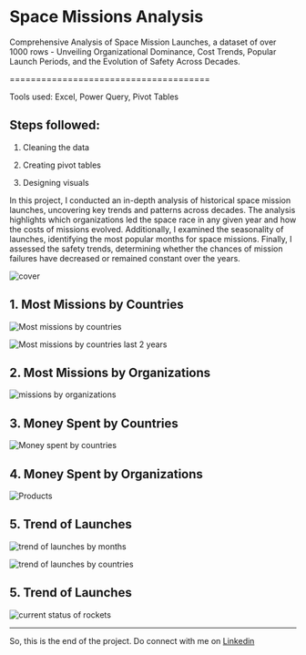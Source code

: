 # Space Missions Analysis
Comprehensive Analysis of Space Mission Launches, a dataset of over 1000 rows - Unveiling Organizational Dominance, Cost Trends, Popular Launch Periods, and the Evolution of Safety Across Decades.

======================================

Tools used: Excel, Power Query, Pivot Tables

Steps followed:
---------------

1.  Cleaning the data

2.  Creating pivot tables

3.  Designing visuals

In this project, I conducted an in-depth analysis of historical space mission launches, uncovering key trends and patterns across decades. The analysis highlights which organizations led the space race in any given year and how the costs of missions evolved. Additionally, I examined the seasonality of launches, identifying the most popular months for space missions. Finally, I assessed the safety trends, determining whether the chances of mission failures have decreased or remained constant over the years.

![cover](https://blogger.googleusercontent.com/img/a/AVvXsEjZyNZOgCswIGOqYnKw2Oz2KTrPu6Z0uQeoMHunvZZFpLciw27Byo9fPOl_prdGA5UvEBWwd7AP4z-JlkHuA8FEnfUaVvzU1gcvG3Db_V0_1x_q5Wc397_f7-6_NYTHyAuEHw_dwUDapRNsW_YvM9vnhoU-RT4hJfEheKq36gwEGUqZhi_eMFh9Hw6jHHY)



1\. Most Missions by Countries
---------------

![Most missions by countries](https://blogger.googleusercontent.com/img/a/AVvXsEhFi1bglmqiW6dLyDHOm4TcW57y8rQH9WedOZCY1hM2QAg4np2kUD8OV2_2Dd_R81rHnNjcO59hRIbsAdnqDxD-xoqxJlxjfi0LWq3Gl4k1a67e7zdB7nOb7APS2IazK9gvUzTyrvwkqcn1zNB1f15kelNfroQYApBmVciTc6emY3x2JzvlWGWNqJL3cXI=w574-h313)

![Most missions by countries last 2 years](https://blogger.googleusercontent.com/img/a/AVvXsEhDIw5mexbSPIRO68o1nLoR9QF9dHCcWphf-z7ISzMlUDDInntvxkukWdUTtyFsNwKDMq7seBo2bj6j7hyi4wkwwfHloWIbNAFAt48wW7b_8hrxllKv7CgzKY5kyp4QLxiyMHxmyLfjOoT3X5S_-fm4F3DEvEPYpUEjqlMzC-PyE_VQs07ihJexvrimQgI=w563-h418)

2\. Most Missions by Organizations
----------------

![missions by organizations](https://blogger.googleusercontent.com/img/a/AVvXsEhdSszDayvUtctO3pfxX2qT_2hoYZit4yYJg0r2r7J-Jrq2EP0OUCvc8vjA8UnbcAIUsowsgYfVTNUgx5OO7bVqNPi6dahxG1IqoM389Mrdpv5xuVyAmb20FEAa-yIXj9NRZMeZYwX58y-g_Y3n4qn45wGbWwRCB5CYF4Os5RnrbqPUMDn7sjzihGfzSDk=w511-h571)



3\. Money Spent by Countries
-----------------------

![Money spent by countries](https://blogger.googleusercontent.com/img/a/AVvXsEgC2iBo83_RVYZkx31kq8Vgtxk0AuRWkZHugXptR9GYAvfeYrbIy8tBcFmemBBmDXZtxAFPYfUIk2NS21pbO6n_G1-8VY3D0aO6AUjgiBJr9G2lJrjTEinxUg-x8eNCJpx6URPRSccLkY_89Sgo3_UmjiiemZkqR-8rwQqvggBdTbhXuo5Ea-S4xc2CsPQ=w527-h475)



4\. Money Spent by Organizations
--------------------------------------------------------------------

![Products](https://blogger.googleusercontent.com/img/a/AVvXsEiRBvdp1Y5icQiXGuh1TRE_viKr38SstNHcAIfG-Kz7mzZn8Ec_Bm0vSKfsmJWUoeqh3N45TkY_mJcapCJJvpsiWt5M9DAZ-g9nmoSOvbM3bWEczZ8zASqqLGWjmws1euWmmXO6DlfLfHOs-hjBdVL-ejYAPQvo5CyS9ejiyQ2PfkQh-WViMhRg8d2TNTk=w544-h449)



5\. Trend of Launches
----------------------------------------------------

![trend of launches by months](https://blogger.googleusercontent.com/img/a/AVvXsEj5zMI_5PMMzsiS3AmoZgZgEFXvb2UGQbycS6-dzNLplOAyQbZavq7ZgxY1vehi6hNXZraVdhx4fwadezep6-zbAsvUj8ABxIJ75ndk93IWVqBaZJEOOKpiC13yOvsqSecGvHbECKpTt7SaOXEpQk3eqR6wahiRiGoJ8MCW7effVW_ve9dLtezxc67bhI4=w514-h343)

![trend of launches by countries](https://blogger.googleusercontent.com/img/a/AVvXsEh4myey4MCwaPBZN4E8l6-V5UPG0SdSoI2lgzSBKFm1jiJpYcSYPHvrxGky82zFDUVVHekbaZ5FUMw0rlD-bpJXAdXZ1DwJOpXYso2qeFyLcXJPgrC9i7wqaxYCthC2iIdhkoYgwWGzDUXWff2XsNUpr21V3nsD-iRIUKHrAHqhpxMpBdfVQyDfXt-Mgao=w530-h301)

5\. Trend of Launches
----------------------------------------------------

![current status of rockets](https://blogger.googleusercontent.com/img/a/AVvXsEhcx0RGee_75GG1xBuVvfSKxeqAfRA3RdpzZCHmdBwmYp3h8lyq4UI_pb3_hsV3yHoV343mGQpJi1uENSnkpBUOwWcKvr8w9WemTBuhGx9eVSROatV9ZKcaPNWBKBYO4IeDixeGWhg1Xgft9NRXpM1wGJKZb_ZElpmLUU0sN1RjWCv07hFz4fGm0xl00QM=w535-h344)


------------
So, this is the end of the project. Do connect with me on [Linkedin](https://www.linkedin.com/in/mandipdevnath/)
